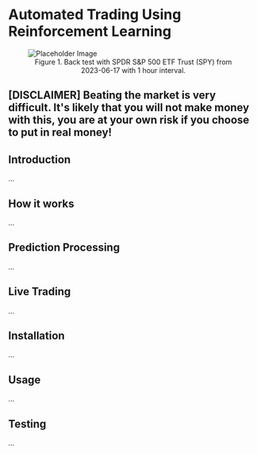 # Automated Trading Using Reinforcement Learning

<figure>
    <img src="media/dem.gif" alt="Placeholder Image">
    <figcaption style="display: block; text-align: center;">
        Figure 1. Back test with SPDR S&P 500 ETF Trust (SPY) from 2023-06-17 with 1 hour interval.
    </figcaption>
</figure>

## [**DISCLAIMER**] Beating the market is very difficult. It's likely that you will not make money with this, you are at your own risk if you choose to put in real money!

## Introduction
...

## How it works
...

## Prediction Processing
...

## Live Trading
...

## Installation
...

## Usage
...

## Testing
...